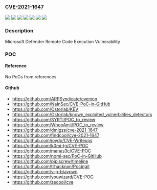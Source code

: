 ### [CVE-2021-1647](https://cve.mitre.org/cgi-bin/cvename.cgi?name=CVE-2021-1647)
![](https://img.shields.io/static/v1?label=Product&message=Microsoft%20Security%20Essentials&color=blue)
![](https://img.shields.io/static/v1?label=Product&message=Microsoft%20System%20Center%202012%20Endpoint%20Protection&color=blue)
![](https://img.shields.io/static/v1?label=Product&message=Microsoft%20System%20Center%202012%20R2%20Endpoint%20Protection&color=blue)
![](https://img.shields.io/static/v1?label=Product&message=Microsoft%20System%20Center%20Endpoint%20Protection&color=blue)
![](https://img.shields.io/static/v1?label=Product&message=Windows%20Defender&color=blue)
![](https://img.shields.io/static/v1?label=Version&message=%3D%20N%2FA%20&color=brighgreen)
![](https://img.shields.io/static/v1?label=Vulnerability&message=Remote%20Code%20Execution&color=brighgreen)

### Description

Microsoft Defender Remote Code Execution Vulnerability

### POC

#### Reference
No PoCs from references.

#### Github
- https://github.com/ARPSyndicate/cvemon
- https://github.com/NaInSec/CVE-PoC-in-GitHub
- https://github.com/Ostorlab/KEV
- https://github.com/Ostorlab/known_exploited_vulnerbilities_detectors
- https://github.com/SYRTI/POC_to_review
- https://github.com/WhooAmii/POC_to_review
- https://github.com/dmlgzs/cve-2021-1647
- https://github.com/findcool/cve-2021-1647
- https://github.com/joydo/CVE-Writeups
- https://github.com/k0mi-tg/CVE-POC
- https://github.com/manas3c/CVE-POC
- https://github.com/nomi-sec/PoC-in-GitHub
- https://github.com/pipiscrew/timeline
- https://github.com/trhacknon/Pocingit
- https://github.com/v-p-b/avpwn
- https://github.com/youwizard/CVE-POC
- https://github.com/zecool/cve

